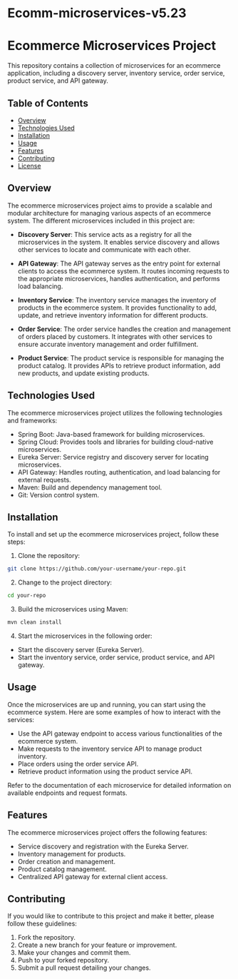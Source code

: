 # Ecomm-microservices-v5.23

# Ecommerce Microservices Project

This repository contains a collection of microservices for an ecommerce application, including a discovery server, inventory service, order service, product service, and API gateway.

## Table of Contents
- [Overview](#overview)
- [Technologies Used](#technologies-used)
- [Installation](#installation)
- [Usage](#usage)
- [Features](#features)
- [Contributing](#contributing)
- [License](#license)

## Overview
The ecommerce microservices project aims to provide a scalable and modular architecture for managing various aspects of an ecommerce system. The different microservices included in this project are:

- **Discovery Server**: This service acts as a registry for all the microservices in the system. It enables service discovery and allows other services to locate and communicate with each other.

- **API Gateway**: The API gateway serves as the entry point for external clients to access the ecommerce system. It routes incoming requests to the appropriate microservices, handles authentication, and performs load balancing.

- **Inventory Service**: The inventory service manages the inventory of products in the ecommerce system. It provides functionality to add, update, and retrieve inventory information for different products.

- **Order Service**: The order service handles the creation and management of orders placed by customers. It integrates with other services to ensure accurate inventory management and order fulfillment.

- **Product Service**: The product service is responsible for managing the product catalog. It provides APIs to retrieve product information, add new products, and update existing products.


## Technologies Used
The ecommerce microservices project utilizes the following technologies and frameworks:

- Spring Boot: Java-based framework for building microservices.
- Spring Cloud: Provides tools and libraries for building cloud-native microservices.
- Eureka Server: Service registry and discovery server for locating microservices.
- API Gateway: Handles routing, authentication, and load balancing for external requests.
- Maven: Build and dependency management tool.
- Git: Version control system.

## Installation
To install and set up the ecommerce microservices project, follow these steps:

1. Clone the repository:

  ```bash
  git clone https://github.com/your-username/your-repo.git
  ```
2. Change to the project directory:

  ```bash
  cd your-repo
  ```
3. Build the microservices using Maven:

  ```bash
  mvn clean install
  ```
 4. Start the microservices in the following order:

- Start the discovery server (Eureka Server).
- Start the inventory service, order service, product service, and API gateway.


## Usage
Once the microservices are up and running, you can start using the ecommerce system. Here are some examples of how to interact with the services:

- Use the API gateway endpoint to access various functionalities of the ecommerce system.
- Make requests to the inventory service API to manage product inventory.
- Place orders using the order service API.
- Retrieve product information using the product service API.

Refer to the documentation of each microservice for detailed information on available endpoints and request formats.

## Features
The ecommerce microservices project offers the following features:

- Service discovery and registration with the Eureka Server.
- Inventory management for products.
- Order creation and management.
- Product catalog management.
- Centralized API gateway for external client access.

## Contributing
If you would like to contribute to this project and make it better, please follow these guidelines:

1. Fork the repository.
2. Create a new branch for your feature or improvement.
3. Make your changes and commit them.
4. Push to your forked repository.
5. Submit a pull request detailing your changes.


